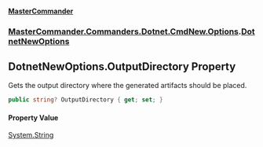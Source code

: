#### [MasterCommander](MasterCommander.md 'MasterCommander')
### [MasterCommander.Commanders.Dotnet.CmdNew.Options](MasterCommander.Commanders.Dotnet.CmdNew.Options.md 'MasterCommander.Commanders.Dotnet.CmdNew.Options').[DotnetNewOptions](DotnetNewOptions.md 'MasterCommander.Commanders.Dotnet.CmdNew.Options.DotnetNewOptions')

## DotnetNewOptions.OutputDirectory Property

Gets the output directory where the generated artifacts should be placed.

```csharp
public string? OutputDirectory { get; set; }
```

#### Property Value
[System.String](https://docs.microsoft.com/en-us/dotnet/api/System.String 'System.String')